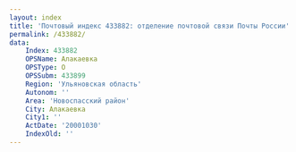 ```yaml
---
layout: index
title: 'Почтовый индекс 433882: отделение почтовой связи Почты России'
permalink: /433882/
data:
    Index: 433882
    OPSName: Алакаевка
    OPSType: О
    OPSSubm: 433899
    Region: 'Ульяновская область'
    Autonom: ''
    Area: 'Новоспасский район'
    City: Алакаевка
    City1: ''
    ActDate: '20001030'
    IndexOld: ''
---
```

